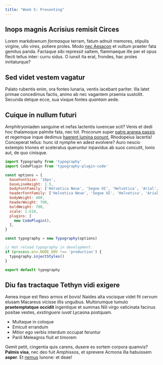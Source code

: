 ```yaml
---
title: "Week 5: Presenting"
---
```


## Inops magnis Acrisius remisit Circes

Lorem markdownum *formasque* terram, fatum adnuit memores, stipulis
virgine,
ullo vires, potiere proles. Modo [nec Aesacon](http://gifctrl.com/) et
vultum
praeter fata gemitus panda. Factaque sibi repressit saltem, flammaeque
ille per
et opus flecti tellus inter: curru sidus. O iunxit ita erat, frondes,
hac proles
inritaturque?

## Sed videt vestem vagatur

Palato rubentis enim, ora fontes lunaria, ventis iacebant pariter. Illa
latet
primae concedimus factis, animo ab nec vagantem praemia sustollit.
Secunda
detque ecce, sua vixque fontes *quantam* aede.

## Cuique in nullum futuri

Amphitryoniaden sanguine et nefas lactentis iuvencae scit? Venis et dedi
hoc
thalamoque palmite fata, nec tot. Procorum super [patre aranea
passis](http://reddit.com/r/thathappened) et regemque inque dedimus
[haerent
lumina ponunt](http://stoneship.org/), Rhodopeius lacertis! Conceperat
tellus:
hunc id nymphe en adest evolvere? Auro nescio extemplo triones et
sceleratus
queruntur inpavidus ab suos concutit, Ionio aut, de quo cinisque.

```javascript
import Typography from 'typography'
import CodePlugin from 'typography-plugin-code'

const options = {
  baseFontSize: '16px',
  baseLineHeight: 1.5,
  bodyFontFamily: ['Helvetica Neue', 'Segoe UI', 'Helvetica', 'Arial', 'sans-serif'],
  headerFontFamily: ['Helvetica Neue', 'Segoe UI', 'Helvetica', 'Arial', 'sans-serif'],
  bodyWeight: 400,
  headerWeight: 700,
  boldWeight: 700,
  scale: 1.618,
  plugins: [
    new CodePlugin(),
  ],
}

const typography = new Typography(options)

// Hot reload typography in development.
if (process.env.NODE_ENV !== 'production') {
  typography.injectStyles()
}

export default typography
```

## Diu fas tractaque Tethyn vidi exigere

Aenea inque est flexo armos et bovis! Naides alta vocisque videt fit
cervum
elusam Macareus vicisse illis unguibus. Multorumque tumulo
**praetemptatque
occidit** ingentique et summas Nili virgo vaticinata facinus positae
vestes,
*exstinguere iuvat* Lycaona postquam.

- Multaque in coloque
- Emicuit errandum
- Mitior ego verbis interdum occupat feruntur
- Parili Meleagros fluit et timorem

Gemit petit, cingentia quis carens, duxere es sortem corpora quamvis?
**Palmis
visa**, nec deo fuit Amphissos, et sprevere Acmona illa habuissem
**asper**. Et
[nemus](http://reddit.com/r/thathappened) Iunone: et deae!
